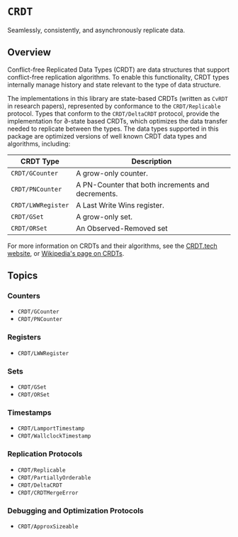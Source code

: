 # ``CRDT``

Seamlessly, consistently, and asynchronously replicate data. 

## Overview

Conflict-free Replicated Data Types (CRDT) are data structures that support conflict-free replication algorithms.
To enable this functionality, CRDT types internally manage history and state relevant to the type of data structure.

The implementations in this library are state-based CRDTs (written as `CvRDT` in research papers), represented by conformance to the ``CRDT/Replicable`` protocol.
Types that conform to the ``CRDT/DeltaCRDT`` protocol, provide the implementation for ∂-state based CRDTs, which optimizes the data transfer needed to replicate between the types.
The data types supported in this package are optimized versions of well known CRDT data types and algorithms, including:

CRDT Type | Description
--- | ---
``CRDT/GCounter`` | A grow-only counter.
``CRDT/PNCounter`` | A PN-Counter that both increments and decrements.
``CRDT/LWWRegister`` | A Last Write Wins register.
``CRDT/GSet`` | A grow-only set.
``CRDT/ORSet`` | An Observed-Removed set

For more information on CRDTs and their algorithms, see the [CRDT.tech website](https://crdt.tech), or
[Wikipedia's page on CRDTs](https://en.wikipedia.org/wiki/Conflict-free_replicated_data_type).

## Topics

### Counters

- ``CRDT/GCounter``
- ``CRDT/PNCounter``

### Registers

- ``CRDT/LWWRegister``

### Sets

- ``CRDT/GSet``
- ``CRDT/ORSet``

### Timestamps

- ``CRDT/LamportTimestamp``
- ``CRDT/WallclockTimestamp``

### Replication Protocols

- ``CRDT/Replicable``
- ``CRDT/PartiallyOrderable``
- ``CRDT/DeltaCRDT``
- ``CRDT/CRDTMergeError``

### Debugging and Optimization Protocols

- ``CRDT/ApproxSizeable``
